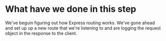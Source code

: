 # What have we done in this step

We've beguin figuring out how Express routing works. We've gone ahead and set up up a new route that we're listening to and are logging the request object in the response to the client.